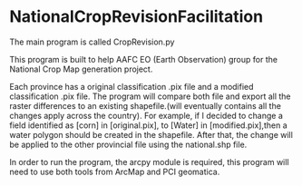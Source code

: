 # NationalCropRevisionFacilitation

The main program is called CropRevision.py

This program is built to help AAFC EO (Earth Observation) group for the National Crop Map generation project. 

Each province has a original classification .pix file and a modified classification .pix file. The program will compare both file and export all the raster differences to an existing shapefile.(will eventually contains all the changes apply across the country). For example, if I decided to change a field identified as [corn] in [original.pix], to [Water] in [modified.pix],then a water polygon should be created in the shapefile. After that, the change will be applied to the other provincial file using the national.shp file.

In order to run the program, the arcpy module is required, this program will need to use both tools from ArcMap and PCI geomatica. 


